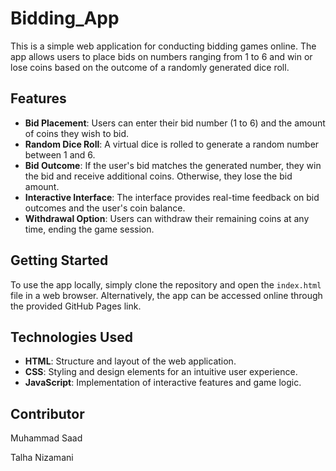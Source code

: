 # Bidding_App
This is a simple web application for conducting bidding games online. The app allows users to place bids on numbers ranging from 1 to 6 and win or lose coins based on the outcome of a randomly generated dice roll. 

## Features

- **Bid Placement**: Users can enter their bid number (1 to 6) and the amount of coins they wish to bid.
- **Random Dice Roll**: A virtual dice is rolled to generate a random number between 1 and 6.
- **Bid Outcome**: If the user's bid matches the generated number, they win the bid and receive additional coins. Otherwise, they lose the bid amount.
- **Interactive Interface**: The interface provides real-time feedback on bid outcomes and the user's coin balance.
- **Withdrawal Option**: Users can withdraw their remaining coins at any time, ending the game session.

## Getting Started

To use the app locally, simply clone the repository and open the `index.html` file in a web browser. Alternatively, the app can be accessed online through the provided GitHub Pages link.

## Technologies Used

- **HTML**: Structure and layout of the web application.
- **CSS**: Styling and design elements for an intuitive user experience.
- **JavaScript**: Implementation of interactive features and game logic.

## Contributor
Muhammad Saad

Talha Nizamani
